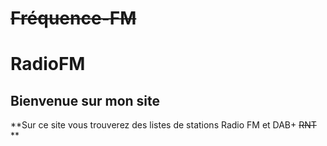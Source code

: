 # ~~Fréquence-FM~~
# RadioFM

## Bienvenue sur mon site

**Sur ce site vous trouverez des listes de stations Radio FM et DAB+ ~~RNT~~  ** 